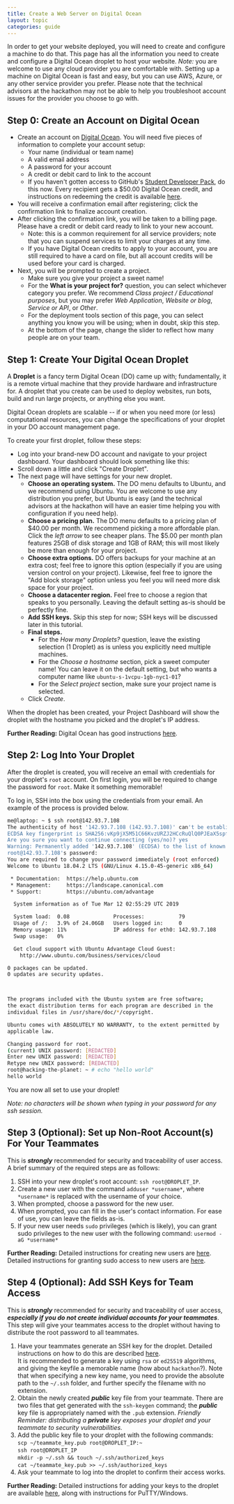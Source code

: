 ```yaml
---
title: Create a Web Server on Digital Ocean
layout: topic
categories: guide
---
```


In order to get your website deployed, you will need to create and configure a machine to do that. This page has all the information you need to create and configure a Digital Ocean droplet to host your website.
_Note:_ you are welcome to use any cloud provider you are comfortable with. Setting up a machine on Digital Ocean is fast and easy, but you can use AWS, Azure, or any other service provider you prefer. Please note that the technical advisors at the hackathon may not be able to help you troubleshoot account issues for the provider you choose to go with.

## Step 0: Create an Account on Digital Ocean

- Create an account on [Digital Ocean](https://cloud.digitalocean.com/registrations/new). You will need five pieces of information to complete your account setup:
  - Your name (individual or team name)
  - A valid email address
  - A password for your account
  - A credit or debit card to link to the account
  - If you haven't gotten access to GitHub's [Student Developer Pack](https://education.github.com/pack), do this now. Every recipient gets a $50.00 Digital Ocean credit, and instructions on redeeming the credit is available [here](https://www.digitalocean.com/community/questions/student-discounts).
- You will receive a confirmation email after registering; click the confirmation link to finalize account creation.
- After clicking the confirmation link, you will be taken to a billing page. Please have a credit or debit card ready to link to your new account. 
  - Note: this is a common requirement for all service providers; note that you can suspend services to limit your charges at any time.
  - If you have Digital Ocean credits to apply to your account, you are still required to have a card on file, but all account credits will be used before your card is charged.
- Next, you will be prompted to create a project. 
  - Make sure you give your project a sweet name! 
  - For the **What is your project for?** question, you can select whichever category you prefer. We recommend _Class project / Educational purposes_, but you may prefer _Web Application_, _Website or blog_, _Service or API_, or _Other_.
  - For the deployment tools section of this page, you can select anything you know you will be using; when in doubt, skip this step.
  - At the bottom of the page, change the slider to reflect how many people are on your team.

## Step 1: Create Your Digital Ocean Droplet

A **Droplet** is a fancy term Digital Ocean (DO) came up with; fundamentally, it is a remote virtual machine that they provide hardware and infrastructure for. A droplet that you create can be used to deploy websites, run bots, build and run large projects, or anything else you want. 

Digital Ocean droplets are scalable -- if or when you need more (or less) computational resources, you can change the specifications of your droplet in your DO account management page.

To create your first droplet, follow these steps:

- Log into your brand-new DO account and navigate to your project dashboard. Your dashboard should look something like this:
- Scroll down a little and click "Create Droplet".
- The next page will have settings for your new droplet.
  - **Choose an operating system.** The DO menu defaults to Ubuntu, and we recommend using Ubuntu. You are welcome to use any distribution you prefer, but Ubuntu is easy (and the technical advisors at the hackathon will have an easier time helping you with configuration if you need help).
  - **Choose a pricing plan.** The DO menu defaults to a pricing plan of $40.00 per month. We recommend picking a more affordable plan. Click the _left arrow_ to see cheaper plans. The $5.00 per month plan features 25GB of disk storage and 1GB of RAM; this will most likely be more than enough for your project.
  - **Choose extra options.** DO offers backups for your machine at an extra cost; feel free to ignore this option (especially if you are using version control on your project). Likewise, feel free to ignore the "Add block storage" option unless you feel you will need more disk space for your project.
  - **Choose a datacenter region.** Feel free to choose a region that speaks to you personally. Leaving the default setting as-is should be perfectly fine.
  - **Add SSH keys.** Skip this step for now; SSH keys will be discussed later in this tutorial.
  - **Final steps.** 
    - For the _How many Droplets?_ question, leave the existing selection (1 Droplet) as is unless you explicitly need multiple machines.
    - For the _Choose a hostname_ section, pick a sweet computer name! You can leave it on the default setting, but who wants a computer name like `ubuntu-s-1vcpu-1gb-nyc1-01`?
    - For the _Select project_ section, make sure your project name is selected.
  - Click _Create_.

When the droplet has been created, your Project Dashboard will show the droplet with the hostname you picked and the droplet's IP address.

**Further Reading:** Digital Ocean has good instructions [here](https://www.digitalocean.com/docs/droplets/how-to/create/).

## Step 2: Log Into Your Droplet

After the droplet is created, you will receive an email with credentials for your droplet's `root` account. On first login, you will be required to change the password for `root`. Make it something memorable!

To log in, SSH into the box using the credentials from your email. An example of the process is provided below.

```bash
me@laptop: ~ $ ssh root@142.93.7.108
The authenticity of host '142.93.7.108 (142.93.7.108)' can't be established.
ECDSA key fingerprint is SHA256:vKp9jX5M51C66KvzURZJ2HCcRuQlQ0PJEaX5spfPKkk.
Are you sure you want to continue connecting (yes/no)? yes
Warning: Permanently added '142.93.7.108' (ECDSA) to the list of known hosts.
root@142.93.7.108's password: 
You are required to change your password immediately (root enforced)
Welcome to Ubuntu 18.04.2 LTS (GNU/Linux 4.15.0-45-generic x86_64)

 * Documentation:  https://help.ubuntu.com
 * Management:     https://landscape.canonical.com
 * Support:        https://ubuntu.com/advantage

  System information as of Tue Mar 12 02:55:29 UTC 2019

  System load:  0.08              Processes:           79
  Usage of /:   3.9% of 24.06GB   Users logged in:     0
  Memory usage: 11%               IP address for eth0: 142.93.7.108
  Swap usage:   0%

  Get cloud support with Ubuntu Advantage Cloud Guest:
    http://www.ubuntu.com/business/services/cloud

0 packages can be updated.
0 updates are security updates.



The programs included with the Ubuntu system are free software;
the exact distribution terms for each program are described in the
individual files in /usr/share/doc/*/copyright.

Ubuntu comes with ABSOLUTELY NO WARRANTY, to the extent permitted by
applicable law.

Changing password for root.
(current) UNIX password: [REDACTED]
Enter new UNIX password: [REDACTED]
Retype new UNIX password: [REDACTED]
root@hacking-the-planet: ~ # echo "hello world"
hello world
```

You are now all set to use your droplet!

_Note: no characters will be shown when typing in your password for any ssh session._

## Step 3 (Optional): Set up Non-Root Account(s) For Your Teammates

This is ***strongly*** recommended for security and traceability of user access. A brief summary of the required steps are as follows:

1. SSH into your new droplet's root account: `ssh root@DROPLET_IP`.
2. Create a new user with the command `adduser *username*`, where `*username*` is replaced with the username of your choice.
3. When prompted, choose a password for the new user.
4. When prompted, you can fill in the user's contact information. For ease of use, you can leave the fields as-is.
5. If your new user needs `sudo` privileges (which is likely), you can grant sudo privileges to the new user with the following command: `usermod -aG *username*`

**Further Reading:** Detailed instructions for creating new users are [here](https://www.digitalocean.com/community/tutorials/how-to-add-and-delete-users-on-an-ubuntu-14-04-vps). Detailed instructions for granting sudo access to new users are [here](https://www.digitalocean.com/community/tutorials/how-to-create-a-sudo-user-on-ubuntu-quickstart).

## Step 4 (Optional): Add SSH Keys for Team Access

This is ***strongly*** recommended for security and traceability of user access, ***especially if you do not create individual accounts for your teammates***. This step will give your teammates access to the droplet without having to distribute the root password to all teammates.

1. Have your teammates generate an SSH key for the droplet. Detailed instructions on how to do this are described [here](https://www.ssh.com/ssh/keygen/). 
    <br>It is recommended to generate a key using `rsa` or `ed25519` algorithms, and giving the keyfile a memorable name (how about `hackathon`?). Note that when specifying a new key name, you need to provide the absolute path to the `~/.ssh` folder, and further specify the filename with no extension.
2. Obtain the newly created ***public*** key file from your teammate. There are two files that get generated with the `ssh-keygen` command; the ***public*** key file is appropriately named with the `.pub` extension. _Friendly Reminder: distributing a **private** key exposes your droplet and your teammate to security vulnerabilities._
3. Add the public key file to your droplet with the following commands: 
    <br>`scp ~/teammate_key.pub root@DROPLET_IP:~`
    <br>`ssh root@DROPLET_IP`
    <br>`mkdir -p ~/.ssh && touch ~/.ssh/authorized_keys`
    <br>`cat ~/teammate_key.pub >> ~/.ssh/authorized_keys`
4. Ask your teammate to log into the droplet to confirm their access works.

**Further Reading:** Detailed instructions for adding your keys to the droplet are available [here](https://kb.iu.edu/d/aews), along with instructions for PuTTY/Windows.
